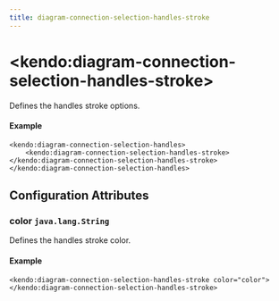 ```yaml
---
title: diagram-connection-selection-handles-stroke
---
```


# \<kendo:diagram-connection-selection-handles-stroke\>

Defines the handles stroke options.

#### Example
    <kendo:diagram-connection-selection-handles>
        <kendo:diagram-connection-selection-handles-stroke></kendo:diagram-connection-selection-handles-stroke>
    </kendo:diagram-connection-selection-handles>

## Configuration Attributes

### color `java.lang.String`

Defines the handles stroke color.

#### Example
    <kendo:diagram-connection-selection-handles-stroke color="color">
    </kendo:diagram-connection-selection-handles-stroke>

